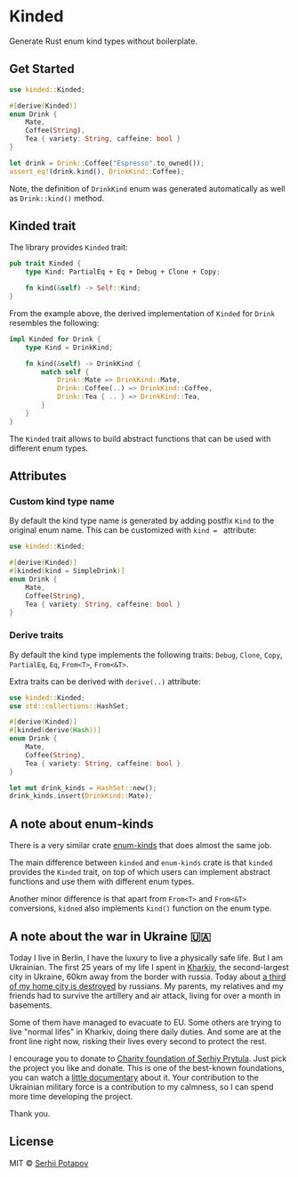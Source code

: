 # Kinded

Generate Rust enum kind types without boilerplate.

## Get Started

```rs
use kinded::Kinded;

#[derive(Kinded)]
enum Drink {
    Mate,
    Coffee(String),
    Tea { variety: String, caffeine: bool }
}

let drink = Drink::Coffee("Espresso".to_owned());
assert_eq!(drink.kind(), DrinkKind::Coffee);
```

Note, the definition of `DrinkKind` enum was generated automatically as well as `Drink::kind()` method.

## Kinded trait

The library provides `Kinded` trait:

```rs
pub trait Kinded {
    type Kind: PartialEq + Eq + Debug + Clone + Copy;

    fn kind(&self) -> Self::Kind;
}
```

From the example above, the derived implementation of `Kinded` for `Drink` resembles the following:

```rs
impl Kinded for Drink {
    type Kind = DrinkKind;

    fn kind(&self) -> DrinkKind {
        match self {
            Drink::Mate => DrinkKind::Mate,
            Drink::Coffee(..) => DrinkKind::Coffee,
            Drink::Tea { .. } => DrinkKind::Tea,
        }
    }
}
```

The `Kinded` trait allows to build abstract functions that can be used with different enum types.

## Attributes

### Custom kind type name

By default the kind type name is generated by adding postfix `Kind` to the original enum name.
This can be customized with `kind = ` attribute:

```rs
use kinded::Kinded;

#[derive(Kinded)]
#[kinded(kind = SimpleDrink)]
enum Drink {
    Mate,
    Coffee(String),
    Tea { variety: String, caffeine: bool }
}
```

### Derive traits

By default the kind type implements the following traits: `Debug`, `Clone`, `Copy`, `PartialEq`, `Eq`, `From<T>`, `From<&T>`.

Extra traits can be derived with `derive(..)` attribute:

```rs
use kinded::Kinded;
use std::collections::HashSet;

#[derive(Kinded)]
#[kinded(derive(Hash))]
enum Drink {
    Mate,
    Coffee(String),
    Tea { variety: String, caffeine: bool }
}

let mut drink_kinds = HashSet::new();
drink_kinds.insert(DrinkKind::Mate);
```

## A note about enum-kinds

There is a very similar crate [enum-kinds](https://github.com/Soft/enum-kinds) that does almost the same job.

The main difference between `kinded` and `enum-kinds` crate is that `kinded` provides the `Kinded` trait, on top of which
users can implement abstract functions and use them with different enum types.

Another minor difference is that apart from `From<T>` and `From<&T>` conversions, `kidned` also implements `kind()` function on the enum type.

## A note about the war in Ukraine 🇺🇦

Today I live in Berlin, I have the luxury to live a physically safe life.
But I am Ukrainian. The first 25 years of my life I spent in [Kharkiv](https://en.wikipedia.org/wiki/Kharkiv),
the second-largest city in Ukraine, 60km away from the border with russia. Today about [a third of my home city is destroyed](https://www.youtube.com/watch?v=ihoufBFSZds) by russians.
My parents, my relatives and my friends had to survive the artillery and air attack, living for over a month in basements.

Some of them have managed to evacuate to EU. Some others are trying to live "normal lifes" in Kharkiv, doing there daily duties.
And some are at the front line right now, risking their lives every second to protect the rest.

I encourage you to donate to [Charity foundation of Serhiy Prytula](https://prytulafoundation.org/en).
Just pick the project you like and donate. This is one of the best-known foundations, you can watch a [little documentary](https://www.youtube.com/watch?v=VlmWqoeub1Q) about it.
Your contribution to the Ukrainian military force is a contribution to my calmness, so I can spend more time developing the project.

Thank you.


## License

MIT © [Serhii Potapov](https://www.greyblake.com)
